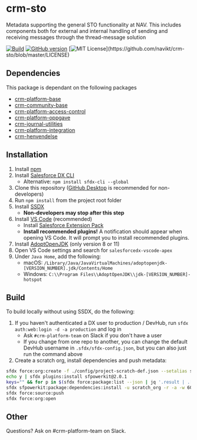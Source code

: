 # crm-sto

Metadata supporting the general STO functionality at NAV. This includes components both for external and internal handling of sending and receiving messages through the thread-message solution

[![Build](https://github.com/navikt/crm-sto/workflows/%5BPUSH%5D%20Create%20Package/badge.svg)](https://github.com/navikt/crm-sto/actions?query=workflow%3Acreate)
[![GitHub version](https://badgen.net/github/release/navikt/crm-sto/stable)](https://github.com/navikt/crm-sto)
[![MIT License](https://img.shields.io/apm/l/atomic-design-ui.svg?)](https://github.com/navikt/crm-sto/blob/master/LICENSE)

## Dependencies

This package is dependant on the following packages

-   [crm-platform-base](https://github.com/navikt/crm-platform-base)
-   [crm-community-base](https://github.com/navikt/crm-community-base)
-   [crm-platform-access-control](https://github.com/navikt/crm-platform-access-control)
-   [crm-platform-oppgave](https://github.com/navikt/crm-platform-oppgave)
-   [crm-journal-utilities](https://github.com/navikt/crm-journal-utilities)
-   [crm-platform-integration](https://github.com/navikt/crm-platform-integration)
-   [crm-henvendelse](https://github.com/navikt/crm-henvendelse)

## Installation

1. Install [npm](https://nodejs.org/en/download/)
1. Install [Salesforce DX CLI](https://developer.salesforce.com/tools/sfdxcli)
    - Alternative: `npm install sfdx-cli --global`
1. Clone this repository ([GitHub Desktop](https://desktop.github.com) is recommended for non-developers)
1. Run `npm install` from the project root folder
1. Install [SSDX](https://github.com/navikt/ssdx)
    - **Non-developers may stop after this step**
1. Install [VS Code](https://code.visualstudio.com) (recommended)
    - Install [Salesforce Extension Pack](https://marketplace.visualstudio.com/items?itemName=salesforce.salesforcedx-vscode)
    - **Install recommended plugins!** A notification should appear when opening VS Code. It will prompt you to install recommended plugins.
1. Install [AdoptOpenJDK](https://adoptopenjdk.net) (only version 8 or 11)
1. Open VS Code settings and search for `salesforcedx-vscode-apex`
1. Under `Java Home`, add the following:
    - macOS: `/Library/Java/JavaVirtualMachines/adoptopenjdk-[VERSION_NUMBER].jdk/Contents/Home`
    - Windows: `C:\\Program Files\\AdoptOpenJDK\\jdk-[VERSION_NUMBER]-hotspot`

## Build

To build locally without using SSDX, do the following:

1. If you haven't authenticated a DX user to production / DevHub, run `sfdx auth:web:login -d -a production` and log in
    - Ask `#crm-platform-team` on Slack if you don't have a user
    - If you change from one repo to another, you can change the default DevHub username in `.sfdx/sfdx-config.json`, but you can also just run the command above
1. Create a scratch org, install dependencies and push metadata:

```bash
sfdx force:org:create -f ./config/project-scratch-def.json --setalias scratch_org --durationdays 1 --setdefaultusername
echo y | sfdx plugins:install sfpowerkit@2.0.1
keys="" && for p in $(sfdx force:package:list --json | jq '.result | .[].Name' -r); do keys+=$p":navcrm "; done
sfdx sfpowerkit:package:dependencies:install -u scratch_org -r -a -w 60 -k ${keys}
sfdx force:source:push
sfdx force:org:open
```

## Other

Questions? Ask on #crm-platform-team on Slack.
